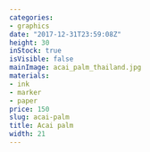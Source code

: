 ```yaml
---
categories:
- graphics
date: "2017-12-31T23:59:08Z"
height: 30
inStock: true
isVisible: false
mainImage: acai_palm_thailand.jpg
materials:
- ink
- marker
- paper
price: 150
slug: acai-palm
title: Acai palm
width: 21
---
```


